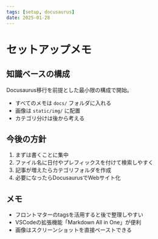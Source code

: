 ```yaml
---
tags: [setup, docusaurus]
date: 2025-01-28
---
```


# セットアップメモ

## 知識ベースの構成

Docusaurus移行を前提とした最小限の構成で開始。

- すべてのメモは `docs/` フォルダに入れる
- 画像は `static/img/` に配置
- カテゴリ分けは後から考える

## 今後の方針

1. まずは書くことに集中
2. ファイル名に日付やプレフィックスを付けて検索しやすく
3. 記事が増えたらカテゴリフォルダを作成
4. 必要になったらDocusaurusでWebサイト化

## メモ

- フロントマターのtagsを活用すると後で整理しやすい
- VSCodeの拡張機能「Markdown All in One」が便利
- 画像はスクリーンショットを直接ペーストできる